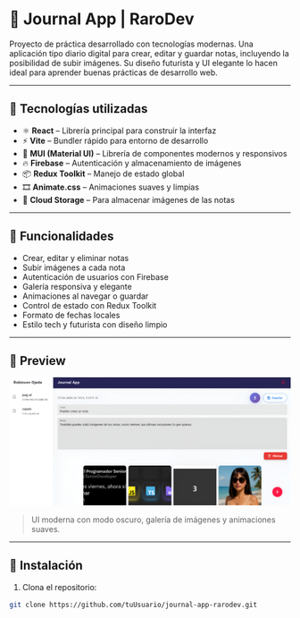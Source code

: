 # 📝 Journal App | RaroDev

Proyecto de práctica desarrollado con tecnologías modernas. Una aplicación tipo diario digital para crear, editar y guardar notas, incluyendo la posibilidad de subir imágenes. Su diseño futurista y UI elegante lo hacen ideal para aprender buenas prácticas de desarrollo web.

---

## 🚀 Tecnologías utilizadas

- ⚛️ **React** – Librería principal para construir la interfaz
- ⚡ **Vite** – Bundler rápido para entorno de desarrollo
- 🎨 **MUI (Material UI)** – Librería de componentes modernos y responsivos
- 🔥 **Firebase** – Autenticación y almacenamiento de imágenes
- 📦 **Redux Toolkit** – Manejo de estado global
- 🎞️ **Animate.css** – Animaciones suaves y limpias
- 📁 **Cloud Storage** – Para almacenar imágenes de las notas

---

## 🧠 Funcionalidades

- Crear, editar y eliminar notas
- Subir imágenes a cada nota
- Autenticación de usuarios con Firebase
- Galería responsiva y elegante
- Animaciones al navegar o guardar
- Control de estado con Redux Toolkit
- Formato de fechas locales
- Estilo tech y futurista con diseño limpio

---

## 📸 Preview

![preview](./public/preview.png)  
> UI moderna con modo oscuro, galería de imágenes y animaciones suaves.

---

## 🔧 Instalación

1. Clona el repositorio:

```bash
git clone https://github.com/tuUsuario/journal-app-rarodev.git
